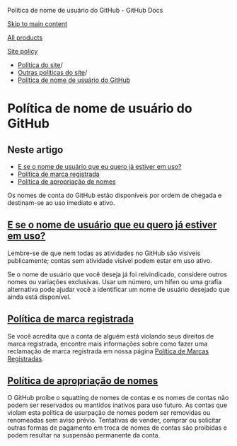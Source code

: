 Política de nome de usuário do GitHub - GitHub Docs

[Skip to main content](#main-content)

[All products](/pt)

[Site policy](/site-policy)

* [Política do site](/pt/site-policy)/
* [Outras políticas do site](/pt/site-policy/other-site-policies)/
* [Política de nome de usuário do GitHub](/pt/site-policy/other-site-policies/github-username-policy)

Política de nome de usuário do GitHub
==========

Neste artigo
----------

* [E se o nome de usuário que eu quero já estiver em uso?](#what-if-the-username-i-want-is-already-taken)
* [Política de marca registrada](#trademark-policy)
* [Política de apropriação de nomes](#name-squatting-policy)

Os nomes de conta do GitHub estão disponíveis por ordem de chegada e destinam-se ao uso imediato e ativo.

[E se o nome de usuário que eu quero já estiver em uso?](#what-if-the-username-i-want-is-already-taken)
----------

Lembre-se de que nem todas as atividades no GitHub são visíveis publicamente; contas sem atividade visível podem estar em uso ativo.

Se o nome de usuário que você deseja já foi reivindicado, considere outros nomes ou variações exclusivas. Usar um número, um hífen ou uma grafia alternativa pode ajudar você a identificar um nome de usuário desejado que ainda está disponível.

[Política de marca registrada](#trademark-policy)
----------

Se você acredita que a conta de alguém está violando seus direitos de marca registrada, encontre mais informações sobre como fazer uma reclamação de marca registrada em nossa página [Política de Marcas Registradas](/pt/site-policy/content-removal-policies/github-trademark-policy).

[Política de apropriação de nomes](#name-squatting-policy)
----------

O GitHub proíbe o squatting de nomes de contas e os nomes de contas não podem ser reservados ou mantidos inativos para uso futuro. As contas que violam esta política de usurpação de nomes podem ser removidas ou renomeadas sem aviso prévio. Tentativas de vender, comprar ou solicitar outras formas de pagamento em troca de nomes de contas são proibidas e podem resultar na suspensão permanente da conta.
